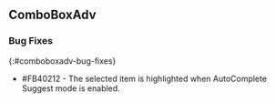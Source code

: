 ## ComboBoxAdv

### Bug Fixes
{:#comboboxadv-bug-fixes}

* \#FB40212 - The selected item is highlighted when AutoComplete Suggest mode is enabled. 
